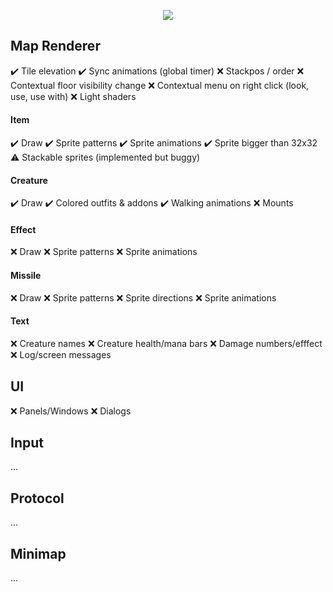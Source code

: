 <p align="center"><img src="demo.gif" /></p>

## Map Renderer

:heavy_check_mark: Tile elevation
:heavy_check_mark: Sync animations (global timer)
:x: Stackpos / order
:x: Contextual floor visibility change
:x: Contextual menu on right click (look, use, use with)
:x: Light shaders

#### Item

:heavy_check_mark: Draw
:heavy_check_mark: Sprite patterns
:heavy_check_mark: Sprite animations
:heavy_check_mark: Sprite bigger than 32x32
:warning: Stackable sprites (implemented but buggy)

#### Creature

:heavy_check_mark: Draw
:heavy_check_mark: Colored outfits & addons
:heavy_check_mark: Walking animations
:x: Mounts

#### Effect

:x: Draw
:x: Sprite patterns
:x: Sprite animations

#### Missile

:x: Draw
:x: Sprite patterns
:x: Sprite directions
:x: Sprite animations

#### Text

:x: Creature names
:x: Creature health/mana bars
:x: Damage numbers/efffect
:x: Log/screen messages

## UI

:x: Panels/Windows
:x: Dialogs

## Input

...

## Protocol

...

## Minimap

...
